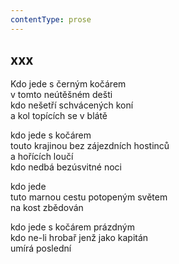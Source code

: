 ```yaml
---
contentType: prose
---
```


## xxx

Kdo jede s černým kočárem  
v tomto neútěšném dešti  
kdo nešetří schvácených koní  
a kol topících se v blátě

kdo jede s kočárem  
touto krajinou bez zájezdních hostinců  
a hořících loučí  
kdo nedbá bezúsvitné noci

kdo jede  
tuto marnou cestu potopeným světem  
na kost zbědován

kdo jede s kočárem prázdným  
kdo ne-li hrobař jenž jako kapitán  
umírá poslední
